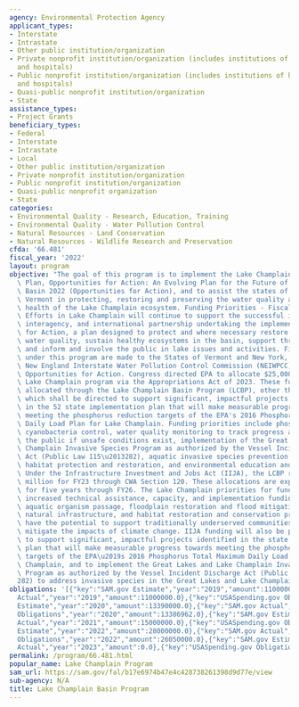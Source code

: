 ```yaml
---
agency: Environmental Protection Agency
applicant_types:
- Interstate
- Intrastate
- Other public institution/organization
- Private nonprofit institution/organization (includes institutions of higher education
  and hospitals)
- Public nonprofit institution/organization (includes institutions of higher education
  and hospitals)
- Quasi-public nonprofit institution/organization
- State
assistance_types:
- Project Grants
beneficiary_types:
- Federal
- Interstate
- Intrastate
- Local
- Other public institution/organization
- Private nonprofit institution/organization
- Public nonprofit institution/organization
- Quasi-public nonprofit organization
- State
categories:
- Environmental Quality - Research, Education, Training
- Environmental Quality - Water Pollution Control
- Natural Resources - Land Conservation
- Natural Resources - Wildlife Research and Preservation
cfda: '66.481'
fiscal_year: '2022'
layout: program
objective: "The goal of this program is to implement the Lake Champlain Basin Management\
  \ Plan, Opportunities for Action: An Evolving Plan for the Future of the Lake Champlain\
  \ Basin 2022 (Opportunities for Action), and to assist the states of New York and\
  \ Vermont in protecting, restoring and preserving the water quality and ecological\
  \ health of the Lake Champlain ecosystem. Funding Priorities - Fiscal Year 2023:\
  \ Efforts in Lake Champlain will continue to support the successful interstate,\
  \ interagency, and international partnership undertaking the implementation of Opportunities\
  \ for Action, a plan designed to protect and where necessary restore the lake's\
  \ water quality, sustain healthy ecosystems in the basin, support thriving communities\
  \ and inform and involve the public in lake issues and activities. Financial awards\
  \ under this program are made to the States of Vermont and New York, and to the\
  \ New England Interstate Water Pollution Control Commission (NEIWPCC) to implement\
  \ Opportunities for Action. Congress directed EPA to allocate $25,000,000 for the\
  \ Lake Champlain program via the Appropriations Act of 2023. These funds shall be\
  \ allocated through the Lake Champlain Basin Program (LCBP), other than $8,000,000,\
  \ which shall be directed to support significant, impactful projects identified\
  \ in the 52 state implementation plan that will make measurable progress towards\
  \ meeting the phosphorus reduction targets of the EPA's 2016 Phosphorus Total Maximum\
  \ Daily Load Plan for Lake Champlain. Funding priorities include phosphorus reduction,\
  \ cyanobacteria control, water quality monitoring to track progress and alerts to\
  \ the public if unsafe conditions exist, implementation of the Great Lakes and Lake\
  \ Champlain Invasive Species Program as authorized by the Vessel Incident Discharge\
  \ Act (Public Law 115\u2013282), aquatic invasive species prevention and control,\
  \ habitat protection and restoration, and environmental education and outreach.\
  \ Under the Infrastructure Investment and Jobs Act (IIJA), the LCBP received $8\
  \ million for FY23 through CWA Section 120. These allocations are expected to continue\
  \ for five years through FY26. The Lake Champlain priorities for funding include\
  \ increased technical assistance, capacity, and implementation funding to support\
  \ aquatic organism passage, floodplain restoration and flood mitigation, use of\
  \ natural infrastructure, and habitat restoration and conservation programs that\
  \ have the potential to support traditionally underserved communities and/or will\
  \ mitigate the impacts of climate change. IIJA funding will also be prioritized\
  \ to support significant, impactful projects identified in the state implementation\
  \ plan that will make measurable progress towards meeting the phosphorus reduction\
  \ targets of the EPA\u2019s 2016 Phosphorus Total Maximum Daily Load Plan for Lake\
  \ Champlain, and to implement the Great Lakes and Lake Champlain Invasive Species\
  \ Program as authorized by the Vessel Incident Discharge Act (Public Law 115\u2013\
  282) to address invasive species in the Great Lakes and Lake Champlain."
obligations: '[{"key":"SAM.gov Estimate","year":"2019","amount":11000000.0},{"key":"SAM.gov
  Actual","year":"2019","amount":11000000.0},{"key":"USASpending.gov Obligations","year":"2019","amount":10995038.0},{"key":"SAM.gov
  Estimate","year":"2020","amount":13390000.0},{"key":"SAM.gov Actual","year":"2020","amount":13390000.0},{"key":"USASpending.gov
  Obligations","year":"2020","amount":13386962.0},{"key":"SAM.gov Estimate","year":"2021","amount":15000000.0},{"key":"SAM.gov
  Actual","year":"2021","amount":15000000.0},{"key":"USASpending.gov Obligations","year":"2021","amount":14996000.0},{"key":"SAM.gov
  Estimate","year":"2022","amount":28000000.0},{"key":"SAM.gov Actual","year":"2022","amount":28000000.0},{"key":"USASpending.gov
  Obligations","year":"2022","amount":26050000.0},{"key":"SAM.gov Estimate","year":"2023","amount":33000000.0},{"key":"SAM.gov
  Actual","year":"2023","amount":0.0},{"key":"USASpending.gov Obligations","year":"2023","amount":900000.0}]'
permalink: /program/66.481.html
popular_name: Lake Champlain Program
sam_url: https://sam.gov/fal/b17e6974b47e4c428738261398d9d77e/view
sub-agency: N/A
title: Lake Champlain Basin Program
---
```

